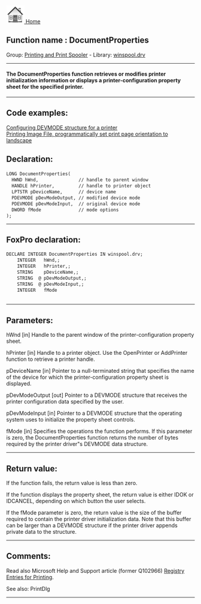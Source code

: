[<img src="../../images/home.png"> Home ](https://github.com/VFPX/Win32API)  

## Function name : DocumentProperties
Group: [Printing and Print Spooler](../../functions_group.md#Printing_and_Print_Spooler)  -  Library: [winspool.drv](../../Libraries.md#winspool.drv)  
***  


#### The DocumentProperties function retrieves or modifies printer initialization information or displays a printer-configuration property sheet for the specified printer. 
***  


## Code examples:
[Configuring DEVMODE structure for a printer](../../samples/sample_384.md)  
[Printing Image File, programmatically set print page orientation to landscape](../../samples/sample_555.md)  

## Declaration:
```foxpro  
LONG DocumentProperties(
  HWND hWnd,               // handle to parent window
  HANDLE hPrinter,         // handle to printer object
  LPTSTR pDeviceName,      // device name
  PDEVMODE pDevModeOutput, // modified device mode
  PDEVMODE pDevModeInput,  // original device mode
  DWORD fMode              // mode options
);  
```  
***  


## FoxPro declaration:
```foxpro  
DECLARE INTEGER DocumentProperties IN winspool.drv;
	INTEGER   hWnd,;
	INTEGER   hPrinter,;
	STRING    pDeviceName,;
	STRING  @ pDevModeOutput,;
	STRING  @ pDevModeInput,;
	INTEGER   fMode
  
```  
***  


## Parameters:
hWnd 
[in] Handle to the parent window of the printer-configuration property sheet. 

hPrinter 
[in] Handle to a printer object. Use the OpenPrinter or AddPrinter function to retrieve a printer handle. 

pDeviceName 
[in] Pointer to a null-terminated string that specifies the name of the device for which the printer-configuration property sheet is displayed. 

pDevModeOutput 
[out] Pointer to a DEVMODE structure that receives the printer configuration data specified by the user. 

pDevModeInput 
[in] Pointer to a DEVMODE structure that the operating system uses to initialize the property sheet controls. 

fMode 
[in] Specifies the operations the function performs. If this parameter is zero, the DocumentProperties function returns the number of bytes required by the printer driver"s DEVMODE data structure.   
***  


## Return value:
If the function fails, the return value is less than zero. 

If the function displays the property sheet, the return value is either IDOK or IDCANCEL, depending on which button the user selects. 

If the fMode parameter is zero, the return value is the size of the buffer required to contain the printer driver initialization data. Note that this buffer can be larger than a DEVMODE structure if the printer driver appends private data to the structure.   
***  


## Comments:
Read also Microsoft Help and Support article (former Q102966) <a href="http://support.microsoft.com/kb/q102966/">Registry Entries for Printing</a>.  
  
See also: PrintDlg   
  
***  

